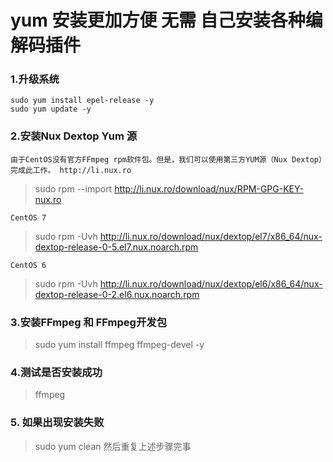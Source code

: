 # yum 安装更加方便 无需 自己安装各种编解码插件

### 1.升级系统

	sudo yum install epel-release -y
	sudo yum update -y

### 2.安装Nux Dextop Yum 源

	由于CentOS没有官方FFmpeg rpm软件包。但是，我们可以使用第三方YUM源（Nux Dextop）完成此工作。 http://li.nux.ro

>sudo rpm --import http://li.nux.ro/download/nux/RPM-GPG-KEY-nux.ro
 	
	CentOS 7

>sudo rpm -Uvh http://li.nux.ro/download/nux/dextop/el7/x86_64/nux-dextop-release-0-5.el7.nux.noarch.rpm
	
	CentOS 6

>sudo rpm -Uvh http://li.nux.ro/download/nux/dextop/el6/x86_64/nux-dextop-release-0-2.el6.nux.noarch.rpm

### 3.安装FFmpeg 和 FFmpeg开发包

>sudo yum install ffmpeg ffmpeg-devel -y

### 4.测试是否安装成功

>ffmpeg

### 5. 如果出现安装失败 
	
>sudo yum clean
	然后重复上述步骤完事